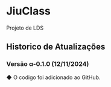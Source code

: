 # JiuClass
Projeto de LDS

## Historico de Atualizações

### Versão α-0.1.0 (12/11/2024)

<p>
  ◆ O codigo foi adicionado ao GitHub. <br />
</p>